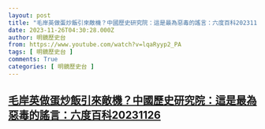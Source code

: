 ```yaml
---
layout: post
title: "毛岸英做蛋炒飯引來敵機？中國歷史研究院：這是最為惡毒的謠言：六度百科20231126"
date: 2023-11-26T04:30:28.000Z
author: 明鏡歷史台
from: https://www.youtube.com/watch?v=lqaRyyp2_PA
tags: [ 明鏡歷史台 ]
comments: True
categories: [ 明鏡歷史台 ]
---
```

<!--1700973028000-->
[毛岸英做蛋炒飯引來敵機？中國歷史研究院：這是最為惡毒的謠言：六度百科20231126](https://www.youtube.com/watch?v=lqaRyyp2_PA)
------

<div>

</div>
